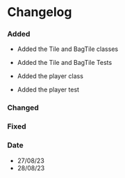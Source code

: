 # Changelog
  
### Added 
- Added the Tile and BagTile classes
- Added the Tile and BagTile Tests

- Added the player class
- Added the player test
### Changed 
 

### Fixed

  
### Date
- 27/08/23
- 28/08/23